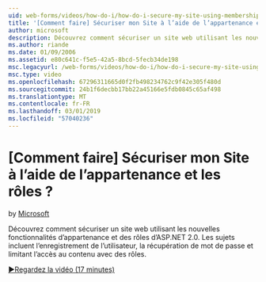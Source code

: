 ```yaml
---
uid: web-forms/videos/how-do-i/how-do-i-secure-my-site-using-membership-and-roles
title: '[Comment faire] Sécuriser mon Site à l’aide de l’appartenance et les rôles ? | Microsoft Docs'
author: microsoft
description: Découvrez comment sécuriser un site web utilisant les nouvelles fonctionnalités d’appartenance et des rôles d’ASP.NET 2.0. Rubriques incluent l’enregistrement de l’utilisateur, la récupération de mot de passe et restricti...
ms.author: riande
ms.date: 01/09/2006
ms.assetid: e80c641c-f5e5-42a5-8bcd-5fecb34de198
msc.legacyurl: /web-forms/videos/how-do-i/how-do-i-secure-my-site-using-membership-and-roles
msc.type: video
ms.openlocfilehash: 67296311665d0f2fb498234762c9f42e305f480d
ms.sourcegitcommit: 24b1f6decbb17bb22a45166e5fdb0845c65af498
ms.translationtype: MT
ms.contentlocale: fr-FR
ms.lasthandoff: 03/01/2019
ms.locfileid: "57040236"
---
```

<a name="how-do-i-secure-my-site-using-membership-and-roles"></a>[Comment faire] Sécuriser mon Site à l’aide de l’appartenance et les rôles ?
====================
by [Microsoft](https://github.com/microsoft)

Découvrez comment sécuriser un site web utilisant les nouvelles fonctionnalités d’appartenance et des rôles d’ASP.NET 2.0. Les sujets incluent l’enregistrement de l’utilisateur, la récupération de mot de passe et limitant l’accès au contenu avec des rôles.

[&#9654;Regardez la vidéo (17 minutes)](https://channel9.msdn.com/Blogs/ASP-NET-Site-Videos/how-do-i-secure-my-site-using-membership-and-roles)
